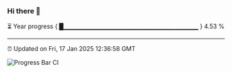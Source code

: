 ### Hi there 👋

⏳ Year progress { █▁▁▁▁▁▁▁▁▁▁▁▁▁▁▁▁▁▁▁▁▁▁▁▁▁▁▁▁▁ } 4.53 %

---

⏰ Updated on Fri, 17 Jan 2025 12:36:58 GMT

![Progress Bar CI](https://github.com/liununu/liununu/workflows/Progress%20Bar%20CI/badge.svg)
